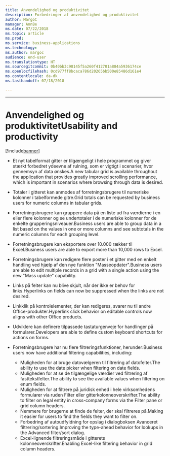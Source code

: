 ```yaml
---
title: Anvendelighed og produktivitet
description: Forbedringer af anvendelighed og produktivitet
author: MargoC
manager: AnnBe
ms.date: 07/22/2018
ms.topic: article
ms.prod: 
ms.service: business-applications
ms.technology: 
ms.author: margoc
audience: end-user
ms.translationtype: HT
ms.sourcegitcommit: 0b40bb3c98145f5a260f412701a884a5936174ce
ms.openlocfilehash: 0cd977ff8bcaca786d20265bb500e85486d161e4
ms.contentlocale: da-dk
ms.lasthandoff: 07/18/2018

---
```


---
#  <a name="usability-and-productivity"></a><span data-ttu-id="91a8c-103">Anvendelighed og produktivitet</span><span class="sxs-lookup"><span data-stu-id="91a8c-103">Usability and productivity</span></span>

[!include[banner](../../includes/banner.md)]

-   <span data-ttu-id="91a8c-104">Et nyt tabelformat gitter er tilgængeligt i hele programmet og giver stærkt forbedret ydeevne af rulning, som er vigtigt i scenarier, hvor gennemsyn af data ønskes.</span><span class="sxs-lookup"><span data-stu-id="91a8c-104">A new tabular grid is available throughout the application that provides greatly improved scrolling performance, which is important in scenarios where browsing through data is desired.</span></span> 

-   <span data-ttu-id="91a8c-105">Totaler i gitteret kan anmodes af forretningsbrugere til numeriske kolonner i tabelformede gitre.</span><span class="sxs-lookup"><span data-stu-id="91a8c-105">Grid totals can be requested by business users for numeric columns in tabular grids.</span></span>

-   <span data-ttu-id="91a8c-106">Forretningsbrugere kan gruppere data på en liste ud fra værdierne i en eller flere kolonner og se undertotaler i de numeriske kolonner for de enkelte grupperingsniveauer.</span><span class="sxs-lookup"><span data-stu-id="91a8c-106">Business users are able to group data in a list based on the values in one or more columns and see subtotals in the numeric columns for each grouping level.</span></span>

-   <span data-ttu-id="91a8c-107">Forretningsbrugere kan eksportere over 10.000 rækker til Excel.</span><span class="sxs-lookup"><span data-stu-id="91a8c-107">Business users are able to export more than 10,000 rows to Excel.</span></span>  

-   <span data-ttu-id="91a8c-108">Forretningsbrugere kan redigere flere poster i et gitter med en enkelt handling ved hjælp af den nye funktion "Masseopdater".</span><span class="sxs-lookup"><span data-stu-id="91a8c-108">Business users are able to edit multiple records in a grid with a single action using the new "Mass update" capability.</span></span> 

-   <span data-ttu-id="91a8c-109">Links på felter kan nu blive skjult, når der ikke er behov for links.</span><span class="sxs-lookup"><span data-stu-id="91a8c-109">Hyperlinks on fields can now be suppressed when the links are not desired.</span></span>  

-   <span data-ttu-id="91a8c-110">Linkklik på kontrolelementer, der kan redigeres, svarer nu til andre Office-produkter.</span><span class="sxs-lookup"><span data-stu-id="91a8c-110">Hyperlink click behavior on editable controls now aligns with other Office products.</span></span> 

-   <span data-ttu-id="91a8c-111">Udviklere kan definere tilpassede tastaturgenveje for handlinger på formularer.</span><span class="sxs-lookup"><span data-stu-id="91a8c-111">Developers are able to define custom keyboard shortcuts for actions on forms.</span></span> 

-   <span data-ttu-id="91a8c-112">Forretningsbrugere har nu flere filtreringsfunktioner, herunder:</span><span class="sxs-lookup"><span data-stu-id="91a8c-112">Business users now have additional filtering capabilities, including:</span></span> 
    -   <span data-ttu-id="91a8c-113">Muligheden for at bruge datovælgeren til filtrering af datofelter.</span><span class="sxs-lookup"><span data-stu-id="91a8c-113">The ability to use the date picker when filtering on date fields.</span></span>
    -   <span data-ttu-id="91a8c-114">Muligheden for at se de tilgængelige værdier ved filtrering af fasttekstfelter.</span><span class="sxs-lookup"><span data-stu-id="91a8c-114">The ability to see the available values when filtering on enum fields.</span></span>
    -   <span data-ttu-id="91a8c-115">Muligheden for at filtrere på juridisk enhed i hele virksomhedens formularer via ruden Filter eller gitterkolonneoverskrifter.</span><span class="sxs-lookup"><span data-stu-id="91a8c-115">The ability to filter on legal entity in cross-company forms via the Filter pane or grid column headers.</span></span>
    -   <span data-ttu-id="91a8c-116">Nemmere for brugerne at finde de felter, der skal filtreres på.</span><span class="sxs-lookup"><span data-stu-id="91a8c-116">Making it easier for users to find the fields they want to filter on.</span></span>
    -   <span data-ttu-id="91a8c-117">Forbedring af autoudfyldning for opslag i dialogboksen Avanceret filtrering/sortering.</span><span class="sxs-lookup"><span data-stu-id="91a8c-117">Improving the type-ahead behavior for lookups in the Advanced filter/sort dialog.</span></span>
    -   <span data-ttu-id="91a8c-118">Excel-lignende filtreringsmåde i gitterets kolonneoverskrifter.</span><span class="sxs-lookup"><span data-stu-id="91a8c-118">Enabling Excel-like filtering behavior in grid column headers.</span></span> 
    
    

